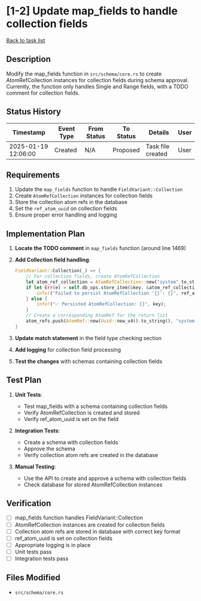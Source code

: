 # [1-2] Update map_fields to handle collection fields

[Back to task list](./tasks.md)

## Description

Modify the map_fields function in `src/schema/core.rs` to create AtomRefCollection instances for collection fields during schema approval. Currently, the function only handles Single and Range fields, with a TODO comment for collection fields.

## Status History

| Timestamp | Event Type | From Status | To Status | Details | User |
|-----------|------------|-------------|-----------|---------|------|
| 2025-01-19 12:06:00 | Created | N/A | Proposed | Task file created | User |

## Requirements

1. Update the `map_fields` function to handle `FieldVariant::Collection` 
2. Create `AtomRefCollection` instances for collection fields
3. Store the collection atom refs in the database
4. Set the `ref_atom_uuid` on collection fields
5. Ensure proper error handling and logging

## Implementation Plan

1. **Locate the TODO comment** in `map_fields` function (around line 1469)

2. **Add Collection field handling**:
   ```rust
   FieldVariant::Collection(_) => {
       // For collection fields, create AtomRefCollection
       let atom_ref_collection = AtomRefCollection::new("system".to_string());
       if let Err(e) = self.db_ops.store_item(&key, &atom_ref_collection) {
           info!("Failed to persist AtomRefCollection '{}': {}", ref_atom_uuid, e);
       } else {
           info!("✅ Persisted AtomRefCollection: {}", key);
       }
       // Create a corresponding AtomRef for the return list
       atom_refs.push(AtomRef::new(Uuid::new_v4().to_string(), "system".to_string()));
   }
   ```

3. **Update match statement** in the field type checking section

4. **Add logging** for collection field processing

5. **Test the changes** with schemas containing collection fields

## Test Plan

1. **Unit Tests**:
   - Test map_fields with a schema containing collection fields
   - Verify AtomRefCollection is created and stored
   - Verify ref_atom_uuid is set on the field

2. **Integration Tests**:
   - Create a schema with collection fields
   - Approve the schema
   - Verify collection atom refs are created in the database

3. **Manual Testing**:
   - Use the API to create and approve a schema with collection fields
   - Check database for stored AtomRefCollection instances

## Verification

- [ ] map_fields function handles FieldVariant::Collection
- [ ] AtomRefCollection instances are created for collection fields
- [ ] Collection atom refs are stored in database with correct key format
- [ ] ref_atom_uuid is set on collection fields
- [ ] Appropriate logging is in place
- [ ] Unit tests pass
- [ ] Integration tests pass

## Files Modified

- `src/schema/core.rs`